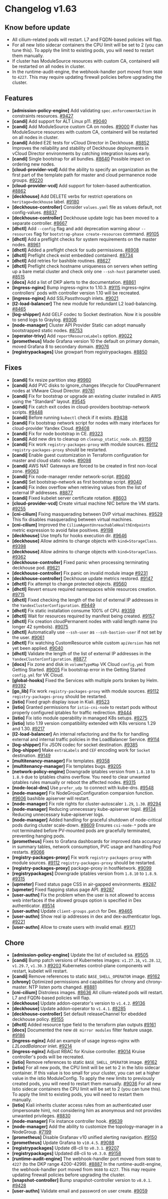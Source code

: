 # Changelog v1.63

## Know before update


 - All cilium-related pods will restart. L7 and FQDN-based policies will flap.
 - For all new Istio sidecar containers the CPU limit will be set to 2 (you can tune this). To apply the limit to existing pods, you will need to restart them manually.
 - If cluster has ModuleSource resources with custom CA, containerd will be restarted on all nodes in cluster.
 - In the runtime-audit-engine, the webhook-handler port moved from `9680` to `4227`. This may require updating firewall policies before upgrading the cluster.

## Features


 - **[admission-policy-engine]** Add validating `spec.enforcementAction` in constraints resources. [#9427](https://github.com/deckhouse/deckhouse/pull/9427)
 - **[candi]** Add support for ALT Linux p11. [#9040](https://github.com/deckhouse/deckhouse/pull/9040)
 - **[candi]** Add ModuleSource custom CA on nodes. [#9000](https://github.com/deckhouse/deckhouse/pull/9000)
    If cluster has ModuleSource resources with custom CA, containerd will be restarted on all nodes in cluster.
 - **[candi]** Added E2E tests for vCloud Director in Deckhouse. [#8852](https://github.com/deckhouse/deckhouse/pull/8852)
    Improves the reliability and stability of Deckhouse deployments in vCloud Director environments by catching integration issues early.
 - **[candi]** Single bootstrap for all bundles. [#8640](https://github.com/deckhouse/deckhouse/pull/8640)
    Possible impact on ordering new nodes.
 - **[cloud-provider-vcd]** Add the ability to specify an organization as the first part of the template path for master and cloud permanence node groups. [#9220](https://github.com/deckhouse/deckhouse/pull/9220)
 - **[cloud-provider-vcd]** Add support for token-based authentication. [#8862](https://github.com/deckhouse/deckhouse/pull/8862)
 - **[deckhouse]** Add DELETE verbs for restrict operations on `heritage=deckhouse` label. [#9180](https://github.com/deckhouse/deckhouse/pull/9180)
 - **[deckhouse-controller]** Consider `values.yaml` file as values default, not config-values. [#8837](https://github.com/deckhouse/deckhouse/pull/8837)
 - **[deckhouse-controller]** Deckhouse update logic has been moved to a separate controller. [#8667](https://github.com/deckhouse/deckhouse/pull/8667)
 - **[dhctl]** Add `--config` flag and add deprecation warning abour `--resources` flag for `bootstrap-phase create-resources` command. [#9105](https://github.com/deckhouse/deckhouse/pull/9105)
 - **[dhctl]** Add a preflight checks for system requirements on the master nodes. [#8961](https://github.com/deckhouse/deckhouse/pull/8961)
 - **[dhctl]** Added a preflight check for sudo permissions. [#8908](https://github.com/deckhouse/deckhouse/pull/8908)
 - **[dhctl]** Preflight check exist embedded containerd. [#8734](https://github.com/deckhouse/deckhouse/pull/8734)
 - **[dhctl]** Add retries for bashible routines. [#8627](https://github.com/deckhouse/deckhouse/pull/8627)
 - **[dhctl]** Preflight check hostname uniqueness on servers when setting up a bare metal cluster and check only one `--ssh-host` parameter used. [#8515](https://github.com/deckhouse/deckhouse/pull/8515)
 - **[docs]** Add a list of DKP alerts to the documentation. [#8861](https://github.com/deckhouse/deckhouse/pull/8861)
 - **[ingress-nginx]** Bump ingress-nginx to 1.10.3. [#9115](https://github.com/deckhouse/deckhouse/pull/9115)
    ingress-nginx controllers' pods with controller version 1.10 will be recreated.
 - **[ingress-nginx]** Add SSLPassthrough inlets. [#9021](https://github.com/deckhouse/deckhouse/pull/9021)
 - **[l2-load-balancer]** The new module for redundant L2 load-balancing. [#8465](https://github.com/deckhouse/deckhouse/pull/8465)
 - **[log-shipper]** Add GELF codec to Socket destination. Now it is possible to send logs to Graylog. [#9306](https://github.com/deckhouse/deckhouse/pull/9306)
 - **[node-manager]** Cluster API Provider Static can adopt manually bootstrapped static nodes. [#8753](https://github.com/deckhouse/deckhouse/pull/8753)
 - **[operator-trivy]** Add `reportResourceLabels` option. [#9022](https://github.com/deckhouse/deckhouse/pull/9022)
 - **[prometheus]** Made Grafana version 10 the default on primary domain, moved Grafana 8 to secondary domain. [#9076](https://github.com/deckhouse/deckhouse/pull/9076)
 - **[registrypackages]** Use growpart from registrypackages. [#8850](https://github.com/deckhouse/deckhouse/pull/8850)

## Fixes


 - **[candi]** fix resize partition step [#9960](https://github.com/deckhouse/deckhouse/pull/9960)
 - **[candi]** Add PVC disks to ignore_changes lifecycle for CloudPermanent nodes at VMware Cloud Director. [#9781](https://github.com/deckhouse/deckhouse/pull/9781)
 - **[candi]** Fix for bootstrap or upgrade an existing cluster installed in AWS using the "Standard" layout. [#9545](https://github.com/deckhouse/deckhouse/pull/9545)
 - **[candi]** Fix catch exit codes in cloud-providers bootstrap-network scripts. [#9448](https://github.com/deckhouse/deckhouse/pull/9448)
 - **[candi]** Before running `kubectl` check if it exists. [#9438](https://github.com/deckhouse/deckhouse/pull/9438)
 - **[candi]** Fix bootstrap network script for nodes with many interfaces for cloud-provider Yandex Cloud. [#9408](https://github.com/deckhouse/deckhouse/pull/9408)
 - **[candi]** Fix for node bootstrap in CE. [#9323](https://github.com/deckhouse/deckhouse/pull/9323)
 - **[candi]** Add new dirs to cleanup on `cleanup_static_node.sh`. [#9159](https://github.com/deckhouse/deckhouse/pull/9159)
 - **[candi]** Fix work `registry-packages-proxy` with module sources. [#9112](https://github.com/deckhouse/deckhouse/pull/9112)
    `registry-packages-proxy` should be restarted.
 - **[candi]** Enable guest customization in Terraform configuration for master and cloud static nodes. [#9098](https://github.com/deckhouse/deckhouse/pull/9098)
 - **[candi]** AWS NAT Gateways are forced to be created in first non-local zone. [#9063](https://github.com/deckhouse/deckhouse/pull/9063)
 - **[candi]** Fix node-manager render network-script. [#9040](https://github.com/deckhouse/deckhouse/pull/9040)
 - **[candi]** Set bootstrap-network as first  bootstrap script. [#9040](https://github.com/deckhouse/deckhouse/pull/9040)
 - **[candi]** Fix index overflow when retrieving values from the list of external IP addresses. [#8877](https://github.com/deckhouse/deckhouse/pull/8877)
 - **[candi]** Fixed kubelet server certificate rotation. [#8603](https://github.com/deckhouse/deckhouse/pull/8603)
 - **[cloud-provider-vcd]** Create virtual machine NIC before the VM starts. [#9255](https://github.com/deckhouse/deckhouse/pull/9255)
 - **[cni-cilium]** Fixing masquerading between DVP virtual machines. [#9529](https://github.com/deckhouse/deckhouse/pull/9529)
    This fix disables masquerading between virtual machines.
 - **[cni-cilium]** Improved the `CiliumAgentUnreachableHealthEndpoints` metric expression to avoid false positives. [#9198](https://github.com/deckhouse/deckhouse/pull/9198)
 - **[deckhouse]** Use tmpfs for hooks execution dir. [#9646](https://github.com/deckhouse/deckhouse/pull/9646)
 - **[deckhouse]** Allow admins to change objects with `kind=StorageClass`. [#9398](https://github.com/deckhouse/deckhouse/pull/9398)
 - **[deckhouse]** Allow admins to change objects with `kind=StorageClass`. [#9362](https://github.com/deckhouse/deckhouse/pull/9362)
 - **[deckhouse-controller]** Fixed panic when processing terminating deckhouse pod. [#9621](https://github.com/deckhouse/deckhouse/pull/9621)
 - **[deckhouse-controller]** Fix panic on invalid module image [#9231](https://github.com/deckhouse/deckhouse/pull/9231)
 - **[deckhouse-controller]** Deckhouse update metrics restored. [#9147](https://github.com/deckhouse/deckhouse/pull/9147)
 - **[dhctl]** Fix attempt to change protected objects. [#9560](https://github.com/deckhouse/deckhouse/pull/9560)
 - **[dhctl]** Revert ensure required namespaces while resources creation. [#9715](https://github.com/deckhouse/deckhouse/pull/9715)
 - **[dhctl]** Fixed checking the length of the list of external IP addresses in the `YandexClusterConfiguration`. [#9449](https://github.com/deckhouse/deckhouse/pull/9449)
 - **[dhctl]** Fix static installation consume 100% of CPU. [#9359](https://github.com/deckhouse/deckhouse/pull/9359)
 - **[dhctl]** Wait for resources required by manifest being created. [#9157](https://github.com/deckhouse/deckhouse/pull/9157)
 - **[dhctl]** Fix creation cloudPermanent nodes with valid length name (no longer 42 symbols). [#9075](https://github.com/deckhouse/deckhouse/pull/9075)
 - **[dhctl]** Automatically use `--ssh-user` as `--ssh-bastion-user` if not set by the user. [#9061](https://github.com/deckhouse/deckhouse/pull/9061)
 - **[dhctl]** Fix watching CustomResource while custom `apiVersion` has not yet been applied. [#9040](https://github.com/deckhouse/deckhouse/pull/9040)
 - **[dhctl]** Validate the length of the list of external IP addresses in the `YandexClusterConfiguration`. [#8877](https://github.com/deckhouse/deckhouse/pull/8877)
 - **[docs]** Fix zone and disk in `volumeTypeMap` VK Cloud `config.yml` from Getting Started. [#9005](https://github.com/deckhouse/deckhouse/pull/9005)
    Fix bootstrap error in the Getting Started `config.yml` for VK Cloud.
 - **[global-hooks]** Fixed the Services with multiple ports broken by Helm. [#9392](https://github.com/deckhouse/deckhouse/pull/9392)
 - **[go_lib]** Fix work `registry-packages-proxy` with module sources. [#9112](https://github.com/deckhouse/deckhouse/pull/9112)
    `registry-packages-proxy` should be restarted.
 - **[istio]** Fixed graph display issue in Kiali. [#9523](https://github.com/deckhouse/deckhouse/pull/9523)
 - **[istio]** Granted permissions for `istio-cni-node` to restart pods without properly configured iptables for traffic redirection. [#9444](https://github.com/deckhouse/deckhouse/pull/9444)
 - **[istio]** Fix istio module operability in managed K8s setups. [#9275](https://github.com/deckhouse/deckhouse/pull/9275)
 - **[istio]** Istio 1.19 version compatibility extended with K8s versions 1.29 and 1.30. [#9217](https://github.com/deckhouse/deckhouse/pull/9217)
 - **[l2-load-balancer]** An internal refactoring and the fix for handling external and internal traffic policies in the LoadBalancer Service. [#9114](https://github.com/deckhouse/deckhouse/pull/9114)
 - **[log-shipper]** Fix JSON codec for socket destination. [#9385](https://github.com/deckhouse/deckhouse/pull/9385)
 - **[log-shipper]** Make `extraLabels` and `CEF` encoding work for `Socket` destination. [#9149](https://github.com/deckhouse/deckhouse/pull/9149)
 - **[multitenancy-manager]** Fix templates. [#9358](https://github.com/deckhouse/deckhouse/pull/9358)
 - **[multitenancy-manager]** Fix templates bugs. [#9205](https://github.com/deckhouse/deckhouse/pull/9205)
 - **[network-policy-engine]** Downgrade iptables version from `1.8.10` to `1.8.9` due to iptables chains overflow. You need to clear unwanted iptables rules manually or reboot the affected nodes. [#9315](https://github.com/deckhouse/deckhouse/pull/9315)
 - **[node-local-dns]** Use `prefer_udp `to connect with kube-dns. [#9548](https://github.com/deckhouse/deckhouse/pull/9548)
 - **[node-manager]** Fix NodeGroupConfiguration comparsion function. [#9606](https://github.com/deckhouse/deckhouse/pull/9606)
    bashible apiserver will restart.
 - **[node-manager]** Fix role rights for cluster-autoscaler `1.29`, `1.30`. [#9294](https://github.com/deckhouse/deckhouse/pull/9294)
 - **[node-manager]** Reducing unnecessary kube-apiserver logsl. [#9134](https://github.com/deckhouse/deckhouse/pull/9134)
    Reducing unnecessary kube-apiserver logs.
 - **[node-manager]** Added handling for graceful shutdown of node-critical pods during cluster scale-down. [#8609](https://github.com/deckhouse/deckhouse/pull/8609)
    Ensures `csi-node-*` pods are not terminated before PV-mounted pods are gracefully terminated, preventing hanging pods.
 - **[prometheus]** Fixes to Grafana dashboards for improved data accuracy in summary tables, network consumption, PVC usage and handling Pod restarts. [#9066](https://github.com/deckhouse/deckhouse/pull/9066)
 - **[registry-packages-proxy]** Fix work `registry-packages-proxy` with module sources. [#9112](https://github.com/deckhouse/deckhouse/pull/9112)
    `registry-packages-proxy` should be restarted.
 - **[registry-packages-proxy]** package-proxy in hostNetwork. [#9099](https://github.com/deckhouse/deckhouse/pull/9099)
 - **[registrypackages]** Downgrade iptables version from `1.8.10` to `1.8.9`. [#9315](https://github.com/deckhouse/deckhouse/pull/9315)
 - **[upmeter]** Fixed status page CSS in air-gapped environments. [#9287](https://github.com/deckhouse/deckhouse/pull/9287)
 - **[upmeter]** Fixed flapping status page API. [#9287](https://github.com/deckhouse/deckhouse/pull/9287)
 - **[user-authn]** Fix the problem when the user is not allowed to access web interfaces if the allowed groups option is specified in Dex authenticator. [#9514](https://github.com/deckhouse/deckhouse/pull/9514)
 - **[user-authn]** Update `client-groups.patch` for Dex. [#9465](https://github.com/deckhouse/deckhouse/pull/9465)
 - **[user-authn]** Show real ip addresses in dex and dex-authenticator logs. [#9221](https://github.com/deckhouse/deckhouse/pull/9221)
 - **[user-authn]** Allow to create users with invalid email. [#9171](https://github.com/deckhouse/deckhouse/pull/9171)

## Chore


 - **[admission-policy-engine]** Update the list of excluded sa. [#9505](https://github.com/deckhouse/deckhouse/pull/9505)
 - **[candi]** Bump patch versions of Kubernetes images: `v1.27.16`, `v1.28.12`, `v1.29.7`, `v1.30.3` [#9203](https://github.com/deckhouse/deckhouse/pull/9203)
    Kubernetes control-plane components will restart, kubelet will restart.
 - **[candi]** Remove references to static `BASE_SHELL_OPERATOR` image. [#9162](https://github.com/deckhouse/deckhouse/pull/9162)
 - **[chrony]** Optimized permissions and capabilities for chrony and chrony-master. NTP listen ports changed. [#8881](https://github.com/deckhouse/deckhouse/pull/8881)
 - **[cni-cilium]** Distroless images. [#8636](https://github.com/deckhouse/deckhouse/pull/8636)
    All cilium-related pods will restart. L7 and FQDN-based policies will flap.
 - **[deckhouse]** Update addon-operator's version to `v1.4.2`. [#9136](https://github.com/deckhouse/deckhouse/pull/9136)
 - **[deckhouse]** Update addon-operator to `v1.4.1`. [#8285](https://github.com/deckhouse/deckhouse/pull/8285)
 - **[deckhouse-controller]** Set default releaseChannel for ebedded deckhouse policy. [#9155](https://github.com/deckhouse/deckhouse/pull/9155)
 - **[dhctl]** Added resource type field to the terraform plan outputs [#9161](https://github.com/deckhouse/deckhouse/pull/9161)
 - **[docs]** Documented the new `d8 mirror modules` filter feature usage. [#9186](https://github.com/deckhouse/deckhouse/pull/9186)
 - **[ingress-nginx]** Add an example of usage ingress-nginx with _L2LoadBalancer_ inlet. [#9214](https://github.com/deckhouse/deckhouse/pull/9214)
 - **[ingress-nginx]** Adjust RBAC for Kruise controller. [#9014](https://github.com/deckhouse/deckhouse/pull/9014)
    Kruise controller's pods will be recreated.
 - **[istio]** Remove references to static `BASE_SHELL_OPERATOR` image. [#9162](https://github.com/deckhouse/deckhouse/pull/9162)
 - **[istio]** For all new pods, the CPU limit will be set to 2 in the Istio sidecar container. If this value is too small for your cluster, you can set a higher value in the istio ModuleConfig. To apply the new limits to previously created pods, you will need to restart them manually. [#9036](https://github.com/deckhouse/deckhouse/pull/9036)
    For all new Istio sidecar containers the CPU limit will be set to 2 (you can tune this). To apply the limit to existing pods, you will need to restart them manually.
 - **[istio]** Kiali inherits cluster access rules from an authenticated user (impersonate him), not considering him as anonymous and not provides unwanted privileges. [#8830](https://github.com/deckhouse/deckhouse/pull/8830)
 - **[node-manager]** Fix instance controller hook. [#9639](https://github.com/deckhouse/deckhouse/pull/9639)
 - **[node-manager]** Add the ability to customize the topology-manager in a NodeGroup. [#7199](https://github.com/deckhouse/deckhouse/pull/7199)
 - **[prometheus]** Disable Grafanav v10 unified alerting navigation. [#9150](https://github.com/deckhouse/deckhouse/pull/9150)
 - **[prometheus]** Update Grafana to `v10.4.5`. [#9088](https://github.com/deckhouse/deckhouse/pull/9088)
 - **[registrypackages]** Update d8-cli to `v0.3.1`. [#9207](https://github.com/deckhouse/deckhouse/pull/9207)
 - **[registrypackages]** Updated d8-cli to `v0.3.0`. [#9158](https://github.com/deckhouse/deckhouse/pull/9158)
 - **[runtime-audit-engine]** The webhook-handler port moved from `9680` to `4227` (to the DKP range 4200-4299). [#8887](https://github.com/deckhouse/deckhouse/pull/8887)
    In the runtime-audit-engine, the webhook-handler port moved from `9680` to `4227`. This may require updating firewall policies before upgrading the cluster.
 - **[snapshot-controller]** Bump snapshot-controller version to `v8.0.1`. [#9428](https://github.com/deckhouse/deckhouse/pull/9428)
 - **[user-authn]** Validate email and password on user create. [#9059](https://github.com/deckhouse/deckhouse/pull/9059)

